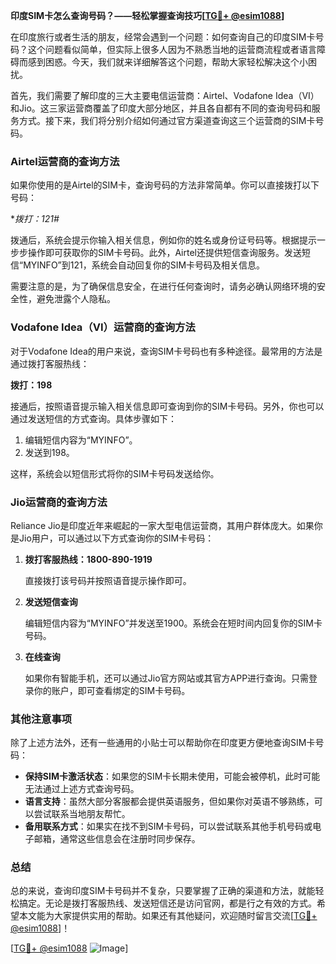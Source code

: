 **印度SIM卡怎么查询号码？——轻松掌握查询技巧[[TG💪+ @esim1088](https://t.me/s/esim1088)]**

在印度旅行或者生活的朋友，经常会遇到一个问题：如何查询自己的印度SIM卡号码？这个问题看似简单，但实际上很多人因为不熟悉当地的运营商流程或者语言障碍而感到困惑。今天，我们就来详细解答这个问题，帮助大家轻松解决这个小困扰。

首先，我们需要了解印度的三大主要电信运营商：Airtel、Vodafone Idea（VI）和Jio。这三家运营商覆盖了印度大部分地区，并且各自都有不同的查询号码和服务方式。接下来，我们将分别介绍如何通过官方渠道查询这三个运营商的SIM卡号码。

### Airtel运营商的查询方法

如果你使用的是Airtel的SIM卡，查询号码的方法非常简单。你可以直接拨打以下号码：

**拨打：*121#**

拨通后，系统会提示你输入相关信息，例如你的姓名或身份证号码等。根据提示一步步操作即可获取你的SIM卡号码。此外，Airtel还提供短信查询服务。发送短信“MYINFO”到121，系统会自动回复你的SIM卡号码及相关信息。

需要注意的是，为了确保信息安全，在进行任何查询时，请务必确认网络环境的安全性，避免泄露个人隐私。

### Vodafone Idea（VI）运营商的查询方法

对于Vodafone Idea的用户来说，查询SIM卡号码也有多种途径。最常用的方法是通过拨打客服热线：

**拨打：198**

接通后，按照语音提示输入相关信息即可查询到你的SIM卡号码。另外，你也可以通过发送短信的方式查询。具体步骤如下：

1. 编辑短信内容为“MYINFO”。
2. 发送到198。

这样，系统会以短信形式将你的SIM卡号码发送给你。

### Jio运营商的查询方法

Reliance Jio是印度近年来崛起的一家大型电信运营商，其用户群体庞大。如果你是Jio用户，可以通过以下方式查询你的SIM卡号码：

1. **拨打客服热线：1800-890-1919**
   
   直接拨打该号码并按照语音提示操作即可。

2. **发送短信查询**
   
   编辑短信内容为“MYINFO”并发送至1900。系统会在短时间内回复你的SIM卡号码。

3. **在线查询**
   
   如果你有智能手机，还可以通过Jio官方网站或其官方APP进行查询。只需登录你的账户，即可查看绑定的SIM卡号码。

### 其他注意事项

除了上述方法外，还有一些通用的小贴士可以帮助你在印度更方便地查询SIM卡号码：

- **保持SIM卡激活状态**：如果您的SIM卡长期未使用，可能会被停机，此时可能无法通过上述方式查询号码。
- **语言支持**：虽然大部分客服都会提供英语服务，但如果你对英语不够熟练，可以尝试联系当地朋友帮忙。
- **备用联系方式**：如果实在找不到SIM卡号码，可以尝试联系其他手机号码或电子邮箱，通常这些信息会在注册时同步保存。

### 总结

总的来说，查询印度SIM卡号码并不复杂，只要掌握了正确的渠道和方法，就能轻松搞定。无论是拨打客服热线、发送短信还是访问官网，都是行之有效的方式。希望本文能为大家提供实用的帮助。如果还有其他疑问，欢迎随时留言交流[[TG💪+ @esim1088](https://t.me/s/esim1088)]！

[[TG💪+ @esim1088](https://t.me/s/esim1088) ![Image](https://i.postimg.cc/4NQfJmqS/Snipaste-2025-05-13-00-14-12.png)]